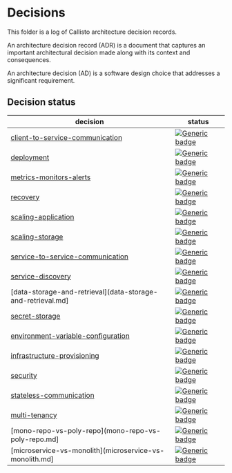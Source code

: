 # Decisions

This folder is a log of Callisto architecture decision records.

An architecture decision record (ADR) is a document that captures an important architectural decision made along with its context and consequences.

An architecture decision (AD) is a software design choice that addresses a significant requirement.

## Decision status

| decision                                                                    | status |
|-----------------------------------------------------------------------------|--------|
| [client-to-service-communication](client-to-service-communication.md)       | [![Generic badge](https://img.shields.io/badge/status-WIP-blue)](https://shields.io/) |
| [deployment](deployment.md)                                                 | [![Generic badge](https://img.shields.io/badge/status-TODO-red)](https://shields.io/) |
| [metrics-monitors-alerts](metrics-monitors-alerts.md)                       | [![Generic badge](https://img.shields.io/badge/status-TODO-red)](https://shields.io/) |
| [recovery](recovery.md)                                                     | [![Generic badge](https://img.shields.io/badge/status-TODO-red)](https://shields.io/) |
| [scaling-application](scaling-application.md)                               | [![Generic badge](https://img.shields.io/badge/status-TODO-red)](https://shields.io/) |
| [scaling-storage](scaling-storage.md)                                       | [![Generic badge](https://img.shields.io/badge/status-TODO-red)](https://shields.io/) |
| [service-to-service-communication](service-to-service-communication.md)     | [![Generic badge](https://img.shields.io/badge/status-WIP-blue)](https://shields.io/) |
| [service-discovery](service-discovery.md)                                   | [![Generic badge](https://img.shields.io/badge/status-TODO-red)](https://shields.io/) |
| [data-storage-and-retrieval](data-storage-and-retrieval.md]                 | [![Generic badge](https://img.shields.io/badge/status-TODO-red)](https://shields.io/) |
| [secret-storage](secret-storage.md)                                         | [![Generic badge](https://img.shields.io/badge/status-TODO-red)](https://shields.io/) |
| [environment-variable-configuration](environment-variable-configuration.md) | [![Generic badge](https://img.shields.io/badge/status-TODO-red)](https://shields.io/) |
| [infrastructure-provisioning](infrastructure-provisioning.md)               | [![Generic badge](https://img.shields.io/badge/status-TODO-red)](https://shields.io/) |
| [security](security.md)                                                     | [![Generic badge](https://img.shields.io/badge/status-TODO-red)](https://shields.io/) |
| [stateless-communication](stateless-communication.md)                       | [![Generic badge](https://img.shields.io/badge/status-TODO-red)](https://shields.io/) |
| [multi-tenancy](multi-tenancy.md)                                           | [![Generic badge](https://img.shields.io/badge/status-DONE-brightgreen)](https://shields.io/) |
| [mono-repo-vs-poly-repo](mono-repo-vs-poly-repo.md]                         | [![Generic badge](https://img.shields.io/badge/status-DONE-brightgreen)](https://shields.io/) |
| [microservice-vs-monolith](microservice-vs-monolith.md]                     | [![Generic badge](https://img.shields.io/badge/status-DONE-brightgreen)](https://shields.io/) |

